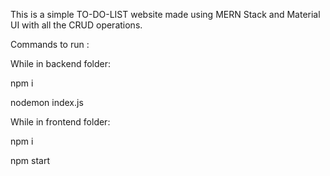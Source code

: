 This is a simple TO-DO-LIST website made using MERN Stack and Material UI with all the CRUD operations.


Commands to run :

While in backend folder:

npm i

nodemon index.js


While in frontend folder:

npm i

npm start

